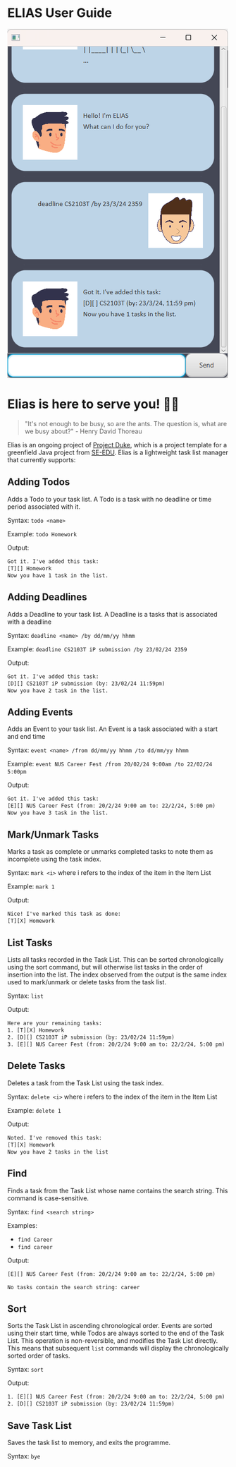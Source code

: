 # ELIAS User Guide

![Screenshot of UI](./Ui.png)

# Elias is here to serve  you! 🤵‍♂️

> "It's not enough to be busy, so are the ants. The question is, what are we busy about?" - Henry David Thoreau

Elias is an ongoing project of [Project Duke](https://github.com/se-edu/duke), 
which is a project template for a greenfield Java project 
from [SE-EDU](https://se-education.org/docs/templates.html). Elias is a 
lightweight task list manager that currently supports:

## Adding Todos

Adds a Todo to your task list. A Todo is a task with no deadline or time period 
associated with it.

Syntax: `todo <name>`

Example: `todo Homework`

Output:
```
Got it. I've added this task:
[T][] Homework
Now you have 1 task in the list.
```

## Adding Deadlines

Adds a Deadline to your task list. A Deadline is a tasks that is associated with 
a deadline

Syntax: `deadline <name> /by dd/mm/yy hhmm`

Example: `deadline CS2103T iP submission /by 23/02/24 2359`

Output:
```
Got it. I've added this task:
[D][] CS2103T iP submission (by: 23/02/24 11:59pm)
Now you have 2 task in the list.
```

## Adding Events

Adds an Event to your task list. An Event is a task associated with a start 
and end time

Syntax: `event <name> /from dd/mm/yy hhmm /to dd/mm/yy hhmm`

Example: `event NUS Career Fest /from 20/02/24 9:00am /to 22/02/24 5:00pm`

Output:
```
Got it. I've added this task:
[E][] NUS Career Fest (from: 20/2/24 9:00 am to: 22/2/24, 5:00 pm)
Now you have 3 task in the list.
```

## Mark/Unmark Tasks

Marks a task as complete or unmarks completed tasks to note them as incomplete 
using the task index.

Syntax: `mark <i>` where i refers to the index of the item in the Item List

Example: `mark 1`

Output:
```
Nice! I've marked this task as done:
[T][X] Homework
```

## List Tasks

Lists all tasks recorded in the Task List. This can be sorted chronologically using 
the sort command, but will otherwise list tasks in the order of insertion into the 
list. The index observed from the output is the same index used to mark/unmark or 
delete tasks from the task list.

Syntax: `list`

Output:
```
Here are your remaining tasks:
1. [T][X] Homework
2. [D][] CS2103T iP submission (by: 23/02/24 11:59pm)
3. [E][] NUS Career Fest (from: 20/2/24 9:00 am to: 22/2/24, 5:00 pm)
```

## Delete Tasks

Deletes a task from the Task List using the task index.

Syntax: `delete <i>` where i refers to the index of the item in the Item List

Example: `delete 1`

Output:
```
Noted. I've removed this task:
[T][X] Homework
Now you have 2 tasks in the list
```

## Find

Finds a task from the Task List whose name contains the search string. This command is case-sensitive.

Syntax: `find <search string>`

Examples: 
- `find Career`
- `find career`

Output:
```
[E][] NUS Career Fest (from: 20/2/24 9:00 am to: 22/2/24, 5:00 pm)
```
```
No tasks contain the search string: career
```
## Sort

Sorts the Task List in ascending chronological order. Events are sorted using their start time, while Todos
are always sorted to the end of the Task List. This operation is non-reversible, and modifies the Task List directly.
This means that subsequent `list` commands will display the chronologically sorted order of tasks.

Syntax: `sort`

Output:
```
1. [E][] NUS Career Fest (from: 20/2/24 9:00 am to: 22/2/24, 5:00 pm)
2. [D][] CS2103T iP submission (by: 23/02/24 11:59pm)
```

## Save Task List

Saves the task list to memory, and exits the programme.

Syntax: `bye`